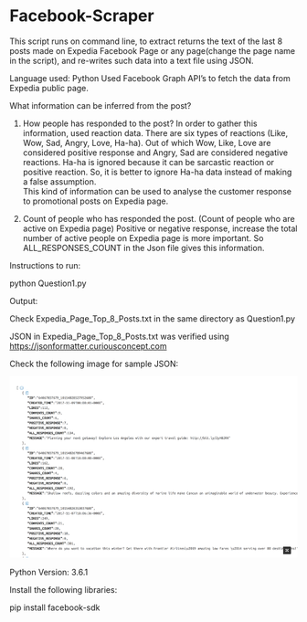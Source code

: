# Facebook-Scraper
This script runs on command line, to extract returns the text of the last 8 posts made on Expedia Facebook Page or any page(change the page name in the script), and re-writes such data into a text file using JSON.

Language used: Python
Used Facebook Graph API’s to fetch the data from Expedia public page. 

What information can be inferred from the post?
  
  1. How people has responded to the post?
  In order to gather this information, used reaction data. There are six types of reactions (Like, Wow, Sad, Angry, Love, Ha-ha). Out of which Wow, Like, Love are considered positive response and Angry, Sad are considered negative reactions. Ha-ha is ignored because it can be sarcastic reaction or positive reaction. So, it is better to ignore Ha-ha data instead of making a false assumption.  
  This kind of information can be used to analyse the customer response to promotional posts on Expedia page.
    
  2. Count of people who has responded the post. (Count of people who are active on Expedia page)
  Positive or negative response, increase the total number of active people on Expedia page is more important. So ALL_RESPONSES_COUNT in the Json file gives this information.

Instructions to run:

python Question1.py

Output:

Check Expedia_Page_Top_8_Posts.txt in the same directory as Question1.py

JSON in  Expedia_Page_Top_8_Posts.txt was verified using https://jsonformatter.curiousconcept.com 

Check the following image for sample JSON:

![alt text](https://github.com/RadhikaKalaiselvan/Facebook-Scraper/blob/master/Picture1.png)


Python Version: 3.6.1

Install the following libraries:

pip install facebook-sdk
